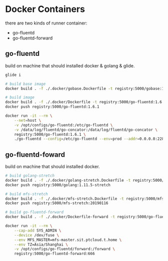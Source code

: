 # Docker Containers

there are two kinds of runner container:

- go-fluentd
- go-fluentd-forward


## go-fluentd

build on machine that should installed docker & golang & glide.

```sh
glide i

# build base image
docker build . -f ./.docker/gobase.Dockerfile -t registry:5000/gobase:1.11.5-alpine3.9

# build image
docker build . -f ./.docker/Dockerfile -t registry:5000/go-fluentd:1.6.1
docker push registry:5000/go-fluentd:1.6.1

docker run -it --rm \
    --net=host \
    -v /opt/configs/go-fluentd:/etc/go-fluentd \
    -v /data/log/fluentd/go-concator:/data/log/fluentd/go-concator \
    registry:5000/go-fluentd:1.6.1 \
    ./go-fluentd --config=/etc/go-fluentd --env=prod --addr=0.0.0.0:22800 --log-level=error
```

## go-fluentd-foward

build on machine that should installed docker.

```sh
# build golang-stretch
docker build . -f ./.docker/golang-stretch.Dockerfile -t registry:5000/golang:1.11.5-stretch
docker push registry:5000/golang:1.11.5-stretch

# build mfs-stretch
docker build . -f ./.docker/mfs-stretch.Dockerfile -t registry:5000/mfs-stretch:20190116
docker push registry:5000/mfs-stretch:20190116

# build go-fluentd-forward
docker build . -f ./.docker/Dockerfile-forward -t registry:5000/go-fluentd-forward:666

docker run -it --rm \
    --cap-add SYS_ADMIN \
    --device /dev/fuse \
    --env MFS_MASTER=mfs-master.sit.ptcloud.t.home \
    --env TZ=Asia/Shanghai \
    -v /opt/configs/go-fluentd/forward:/forward \
    registry:5000/go-fluentd-forward:666
```
